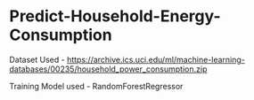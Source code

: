 # Predict-Household-Energy-Consumption

Dataset Used - https://archive.ics.uci.edu/ml/machine-learning-databases/00235/household_power_consumption.zip

Training Model used - RandomForestRegressor
